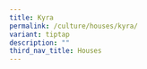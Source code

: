 ```yaml
---
title: Kyra
permalink: /culture/houses/kyra/
variant: tiptap
description: ""
third_nav_title: Houses
---
```

